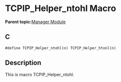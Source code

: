 # TCPIP\_Helper\_ntohl Macro

**Parent topic:**[Manager Module](GUID-B37C4F4C-DC2D-48D9-9909-AACBA987B57A.md)

## C

```
#define TCPIP_Helper_ntohl(n) TCPIP_Helper_htonl(n)
```

## Description

This is macro TCPIP\_Helper\_ntohl.

